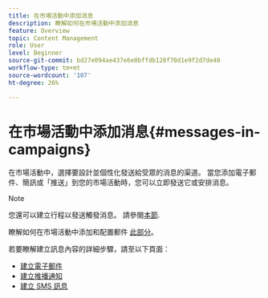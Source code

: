 ```yaml
---
title: 在市場活動中添加消息
description: 瞭解如何在市場活動中添加消息
feature: Overview
topic: Content Management
role: User
level: Beginner
source-git-commit: bd27e094ae437e6e0bffdb128f70d1e9f2d7de40
workflow-type: tm+mt
source-wordcount: '107'
ht-degree: 26%

---
```



# 在市場活動中添加消息{#messages-in- campaigns}

在市場活動中，選擇要設計並個性化發送給受眾的消息的渠道。 當您添加電子郵件、簡訊或「推送」到您的市場活動時，您可以立即發送它或安排消息。

>[!NOTE]
>您還可以建立行程以發送觸發消息。 請參閱[本節](messages-in-journeys.md).

瞭解如何在市場活動中添加和配置郵件 [此部分](../campaigns/create-campaign.md)。

若要瞭解建立訊息內容的詳細步驟，請至以下頁面：

* [建立電子郵件](create-email.md)
* [建立推播通知](create-push.md)
* [建立 SMS 訊息](create-sms.md)
